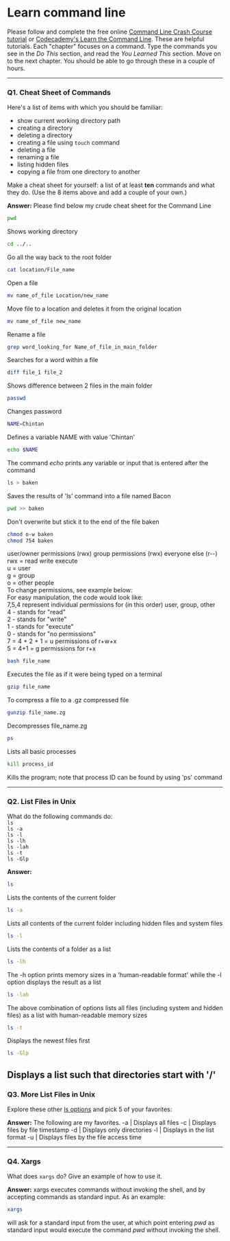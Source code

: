 # Learn command line

Please follow and complete the free online [Command Line Crash Course
tutorial](https://web.archive.org/web/20160708171659/http://cli.learncodethehardway.org/book/) or [Codecademy's Learn the Command Line](https://www.codecademy.com/learn/learn-the-command-line). These are helpful tutorials. Each "chapter" focuses on a command. Type the commands you see in the _Do This_ section, and read the _You Learned This_ section. Move on to the next chapter. You should be able to go through these in a couple of hours.

---

### Q1.  Cheat Sheet of Commands  

Here's a list of items with which you should be familiar:  
* show current working directory path
* creating a directory
* deleting a directory
* creating a file using `touch` command
* deleting a file
* renaming a file
* listing hidden files
* copying a file from one directory to another

Make a cheat sheet for yourself: a list of at least **ten** commands and what they do.  (Use the 8 items above and add a couple of your own.)  

**Answer:** Please find below my crude cheat sheet for the Command Line
```sh
pwd
```
Shows working directory
```sh
cd ../..
```
Go all the way back to the root folder
```sh
cat location/File_name 
```
Open a file

```sh
mv name_of_file Location/new_name
```
Move file to a location and deletes it from the original location
```sh
mv name_of_file new_name
```
Rename a file
```sh
grep word_looking_for Name_of_file_in_main_folder 
```
Searches for a word within a file
```sh
diff file_1 file_2 
```
Shows difference between 2 files in the main folder
```sh
passwd 
```
Changes password
```sh
NAME=Chintan
```
Defines a variable NAME with value 'Chintan'
```sh
echo $NAME
```
The command *echo* prints any variable or input that is entered after the command
```sh
ls > baken 
```
Saves the results of 'ls' command into a file named Bacon
```sh
pwd >> baken 
```
Don't overwrite but stick it to the end of the file baken
```sh
chmod o-w baken
chmod 754 baken
```
user/owner permissions (rwx) group permissions (rwx) everyone else (r--)  
rwx = read write execute  
u = user  
g = group  
o = other people  
To change permissions, see example below:  
For easy manipulation, the code would look like:  
7,5,4 represent individual permissions for (in this order) user, group, other  
4 - stands for "read"  
2 - stands for "write"  
1 - stands for "execute"  
0 - stands for "no permissions"  
7 = 4 + 2 + 1 = u permissions of r+w+x   
5 = 4+1 = g permissions for r+x  

```sh
bash file_name 
```
Executes the file as if it were being typed on a terminal
```sh
gzip file_name 
```
To compress a file to a .gz compressed file
```sh
gunzip file_name.zg 
```
Decompresses file_name.zg
```sh
ps 
```
Lists all basic processes
```sh
kill process_id 
```
Kills the program; note that process ID can be found by using 'ps' command

---

### Q2.  List Files in Unix   

What do the following commands do:  
`ls`  
`ls -a`  
`ls -l`  
`ls -lh`  
`ls -lah`  
`ls -t`  
`ls -Glp`  

**Answer:**
```sh
ls
```
Lists the contents of the current folder
```sh
ls -a
```
Lists all contents of the current folder including hidden files and system files
```sh
ls -l
```
Lists the contents of a folder as a list
```sh
ls -lh
```
The -h option prints memory sizes in a 'human-readable format' while the -l option displays the result as a list
```sh
ls -lah
```
The above combination of options lists all files (including system and hidden files) as a list with human-readable memory sizes
```sh
ls -t
```
Displays the newest files first
```sh
ls -Glp
```
Displays a list such that directories start with '/' 
---

### Q3.  More List Files in Unix  

Explore these other [ls options](http://www.techonthenet.com/unix/basic/ls.php) and pick 5 of your favorites:

**Answer:** The following are my favorites.
-a |	Displays all files
-c |	Displays files by file timestamp
-d |	Displays only directories
-l | Displays in the list format
-u |	Displays files by the file access time

---

### Q4.  Xargs   

What does `xargs` do? Give an example of how to use it.

**Answer:** xargs executes commands without invoking the shell, and by accepting commands as standard input. As an example:
```sh
xargs
```
will ask for a standard input from the user, at which point entering *pwd* as standard input would execute the command *pwd* without invoking the shell.


 

